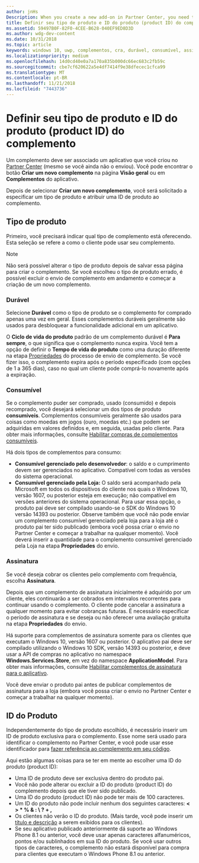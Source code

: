 ```yaml
---
author: jnHs
Description: When you create a new add-on in Partner Center, you need to specify a product type and assign it a product ID.
title: Definir seu tipo de produto e ID do produto (product ID) do complemento
ms.assetid: 59497B0F-82F0-4CEE-B628-040EF9ED8D3D
ms.author: wdg-dev-content
ms.date: 10/31/2018
ms.topic: article
keywords: windows 10, uwp, complementos, cra, durável, consumível, assinatura, tipo de produto, id do produto, compra realizada em aplicativo, produto no aplicativo
ms.localizationpriority: medium
ms.openlocfilehash: 14d0cd40e0a7a170a835b000dc66ec683c2fb59c
ms.sourcegitcommit: cbe7cf620622a5e4df7414f9e38dfecec1cfca99
ms.translationtype: MT
ms.contentlocale: pt-BR
ms.lasthandoff: 11/21/2018
ms.locfileid: "7443736"
---
```

# <a name="set-your-add-on-product-type-and-product-id"></a>Definir seu tipo de produto e ID do produto (product ID) do complemento

Um complemento deve ser associado um aplicativo que você criou no [Partner Center](https://partner.microsoft.com/dashboard) (mesmo se você ainda não o enviou). Você pode encontrar o botão **Criar um novo complemento** na página **Visão geral** ou em **Complementos** do aplicativo.

Depois de selecionar **Criar um novo complemento**, você será solicitado a especificar um tipo de produto e atribuir uma ID de produto ao complemento.

## <a name="product-type"></a>Tipo de produto

Primeiro, você precisará indicar qual tipo de complemento está oferecendo. Esta seleção se refere a como o cliente pode usar seu complemento.

> [!NOTE]
> Não será possível alterar o tipo de produto depois de salvar essa página para criar o complemento. Se você escolheu o tipo de produto errado, é possível excluir o envio de complemento em andamento e começar a criação de um novo complemento.

<span id="durable" />

### <a name="durable"></a>Durável

Selecione **Durável** como o tipo de produto se o complemento for comprado apenas uma vez em geral. Esses complementos duráveis geralmente são usados para desbloquear a funcionalidade adicional em um aplicativo.

O **Ciclo de vida do produto** padrão de um complemento durável é **Para sempre**, o que significa que o complemento nunca expira. Você tem a opção de definir o **Tempo de vida do produto** como uma duração diferente na etapa [Propriedades](enter-add-on-properties.md) do processo de envio de complemento. Se você fizer isso, o complemento expira após o período especificado (com opções de 1 a 365 dias), caso no qual um cliente pode comprá-lo novamente após a expiração.

### <a name="consumable"></a>Consumível

Se o complemento puder ser comprado, usado (consumido) e depois recomprado, você desejará selecionar um dos tipos de produto **consumíveis**. Complementos consumíveis geralmente são usados para coisas como moedas em jogos (ouro, moedas etc.) que podem ser adquiridas em valores definidos e, em seguida, usadas pelo cliente. Para obter mais informações, consulte [Habilitar compras de complementos consumíveis](../monetize/enable-consumable-add-on-purchases.md).

Há dois tipos de complementos para consumo:
- **Consumível gerenciado pelo desenvolvedor**: o saldo e o cumprimento devem ser gerenciados no aplicativo. Compatível com todas as versões do sistema operacional.
- **Consumível gerenciado pela Loja:** O saldo será acompanhado pela Microsoft em todos os dispositivos do cliente nos quais o Windows 10, versão 1607, ou posterior esteja em execução; não compatível em versões anteriores do sistema operacional. Para usar essa opção, o produto pai deve ser compilado usando-se o SDK do Windows 10 versão 14393 ou posterior. Observe também que você não pode enviar um complemento consumível gerenciado pela loja para a loja até o produto pai ter sido publicado (embora você possa criar o envio no Partner Center e começar a trabalhar na qualquer momento). Você deverá inserir a quantidade para o complemento consumível gerenciado pela Loja na etapa **Propriedades** do envio.

### <a name="subscription"></a>Assinatura

Se você deseja cobrar os clientes pelo complemento com frequência, escolha **Assinatura**.

Depois que um complemento de assinatura inicialmente é adquirido por um cliente, eles continuarão a ser cobrados em intervalos recorrentes para continuar usando o complemento. O cliente pode cancelar a assinatura a qualquer momento para evitar cobranças futuras. É necessário especificar o período de assinatura e se deseja ou não oferecer uma avaliação gratuita na etapa **Propriedades** do envio.

Há suporte para complementos de assinatura somente para os clientes que executam o Windows 10, versão 1607 ou posterior. O aplicativo pai deve ser compilado utilizando o Windows 10 SDK, versão 14393 ou posterior, e deve usar a API de compras no aplicativo no namespace **Windows.Services.Store**, em vez do namespace **ApplicationModel**. Para obter mais informações, consulte [Habilitar complementos de assinatura para o aplicativo](../monetize/enable-subscription-add-ons-for-your-app.md).

Você deve enviar o produto pai antes de publicar complementos de assinatura para a loja (embora você possa criar o envio no Partner Center e começar a trabalhar na qualquer momento).

## <a name="product-id"></a>ID do Produto

Independentemente do tipo de produto escolhido, é necessário inserir um ID de produto exclusiva para o complemento. Esse nome será usado para identificar o complemento no Partner Center, e você pode usar esse identificador para [fazer referência ao complemento em seu código](../monetize/in-app-purchases-and-trials.md#how-to-use-product-ids-for-add-ons-in-your-code).

Aqui estão algumas coisas para se ter em mente ao escolher uma ID do produto (product ID):

-   Uma ID de produto deve ser exclusiva dentro do produto pai.
-   Você não pode alterar ou excluir a ID do produto (product ID) do complemento depois que ele tiver sido publicado.
-   Uma ID do produto (product ID) não pode ter mais de 100 caracteres.
-   Um ID do produto não pode incluir nenhum dos seguintes caracteres: **&lt; &gt; \* % & : \\ ? + ,**
-   Os clientes não verão o ID do produto. (Mais tarde, você pode inserir um [título e descrição](create-add-on-descriptions.md) a serem exibidos para os clientes).
-   Se seu aplicativo publicado anteriormente dá suporte ao Windows Phone 8.1 ou anterior, você deve usar apenas caracteres alfanuméricos, pontos e/ou sublinhados em sua ID do produto. Se você usar outros tipos de caracteres, o complemento não estará disponível para compra para clientes que executam o Windows Phone 8.1 ou anterior.

 
